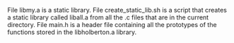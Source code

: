 File libmy.a is a static library.
File create_static_lib.sh is a script that creates a static library called liball.a from all the .c files that are in the current directory.
File main.h is a header file containing all the prototypes of the functions stored in the libholberton.a library.
